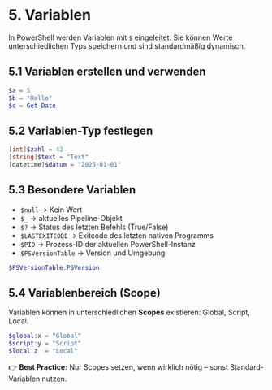 # 5. Variablen

In PowerShell werden Variablen mit `$` eingeleitet. Sie können Werte unterschiedlichen Typs speichern und sind standardmäßig dynamisch.

## 5.1 Variablen erstellen und verwenden

```powershell
$a = 5
$b = "Hallo"
$c = Get-Date
```

## 5.2 Variablen-Typ festlegen

```powershell
[int]$zahl = 42
[string]$text = "Text"
[datetime]$datum = "2025-01-01"
```

## 5.3 Besondere Variablen

- `$null` → Kein Wert  
- `$_` → aktuelles Pipeline-Objekt  
- `$?` → Status des letzten Befehls (True/False)  
- `$LASTEXITCODE` → Exitcode des letzten nativen Programms  
- `$PID` → Prozess-ID der aktuellen PowerShell-Instanz  
- `$PSVersionTable` → Version und Umgebung  

```powershell
$PSVersionTable.PSVersion
```

## 5.4 Variablenbereich (Scope)

Variablen können in unterschiedlichen **Scopes** existieren: Global, Script, Local.

```powershell
$global:x = "Global"
$script:y = "Script"
$local:z  = "Local"
```

👉 **Best Practice:** Nur Scopes setzen, wenn wirklich nötig – sonst Standard-Variablen nutzen.
